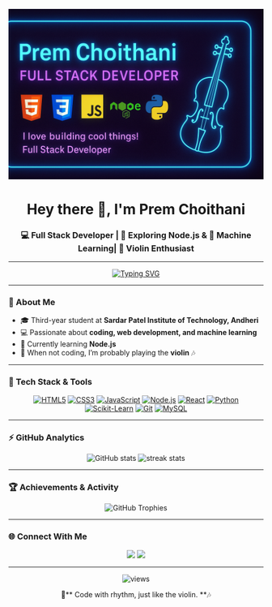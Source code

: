 <!-- Banner -->
![Banner](https://raw.githubusercontent.com/prem-choithani23/prem-choithani23/main/assets/banner.png)

<h1 align="center">Hey there 👋, I'm Prem Choithani</h1>
<h3 align="center">💻 Full Stack Developer | 🌱 Exploring Node.js & 🧠 Machine Learning| 🎻 Violin Enthusiast</h3>

---

<p align="center">
  <a href="https://git.io/typing-svg">
    <img src="https://readme-typing-svg.herokuapp.com?font=Fira+Code&size=24&duration=2500&pause=1000&color=00F5FF&center=true&vCenter=true&width=600&lines=I+love+building+cool+things!;Full+Stack+Developer+%7C+Node.js+Learner;Coding+is+my+passion+🔥" alt="Typing SVG" />
  </a>
</p>

---

### 🏫 About Me  
- 🎓 Third-year student at **Sardar Patel Institute of Technology, Andheri**  
- 💻 Passionate about **coding, web development, and machine learning**  
- 🌱 Currently learning **Node.js**  
- 🎻 When not coding, I’m probably playing the **violin** 🎶  

---

### 🧰 Tech Stack & Tools  

<p align="center">
  <a href="https://developer.mozilla.org/en-US/docs/Web/HTML" target="_blank"><img src="https://cdn.jsdelivr.net/gh/devicons/devicon/icons/html5/html5-original.svg" alt="HTML5" width="60" height="60"/></a>
  <a href="https://developer.mozilla.org/en-US/docs/Web/CSS" target="_blank"><img src="https://cdn.jsdelivr.net/gh/devicons/devicon/icons/css3/css3-original.svg" alt="CSS3" width="60" height="60"/></a>
  <a href="https://developer.mozilla.org/en-US/docs/Web/JavaScript" target="_blank"><img src="https://cdn.jsdelivr.net/gh/devicons/devicon/icons/javascript/javascript-original.svg" alt="JavaScript" width="60" height="60"/></a>
  <a href="https://nodejs.org/" target="_blank"><img src="https://cdn.jsdelivr.net/gh/devicons/devicon/icons/nodejs/nodejs-original.svg" alt="Node.js" width="60" height="60"/></a>
  <a href="https://react.dev/" target="_blank"><img src="https://cdn.jsdelivr.net/gh/devicons/devicon/icons/react/react-original.svg" alt="React" width="60" height="60"/></a>
  <a href="https://www.python.org/doc/" target="_blank"><img src="https://cdn.jsdelivr.net/gh/devicons/devicon/icons/python/python-original.svg" alt="Python" width="60" height="60"/></a>
  <a href="https://scikit-learn.org/stable/" target="_blank"><img src="https://icon.icepanel.io/Technology/svg/scikit-learn.svg" alt="Scikit-Learn" width="60" height="60"/></a>
  <a href="https://git-scm.com/doc" target="_blank"><img src="https://cdn.jsdelivr.net/gh/devicons/devicon/icons/git/git-original.svg" alt="Git" width="60" height="60"/></a>
  <a href="https://www.mysql.com/doc/" target="_blank"><img src="https://cdn.jsdelivr.net/gh/devicons/devicon/icons/mysql/mysql-original.svg" alt="MySQL" width="60" height="60"/></a>
</p>

---

### ⚡ GitHub Analytics  

<p align="center">
  <img src="https://github-readme-stats.vercel.app/api?username=prem-choithani23&show_icons=true&theme=tokyonight&hide_border=true&border_radius=10" height="180px" alt="GitHub stats"/>
  <img src="https://streak-stats.demolab.com?user=prem-choithani23&theme=tokyonight&hide_border=true&border_radius=10" height="180px" alt="streak stats"/>
</p>

---

### 🏆 Achievements & Activity  

<p align="center">
  <img src="https://github-profile-trophy.vercel.app/?username=prem-choithani23&theme=onestar&no-frame=true&margin-w=10" alt="GitHub Trophies"/>
</p>

---

### 🌐 Connect With Me  

<p align="center">
  <a href="mailto:premchoithani4@gmail.com"><img src="https://img.shields.io/badge/Gmail-D14836?style=for-the-badge&logo=gmail&logoColor=white"></a>
  <a href="https://www.linkedin.com/in/prem-choithani-937a27340" target="_blank"><img src="https://img.shields.io/badge/LinkedIn-0A66C2?style=for-the-badge&logo=linkedin&logoColor=white"></a>
</p>

---

<p align="center">
  <img src="https://komarev.com/ghpvc/?username=prem-choithani23&label=Profile+Views&color=00FFFF&style=flat-square" alt="views"/>
</p>

<p align="center">
  🎵** Code with rhythm, just like the violin. **🎶
</p>
